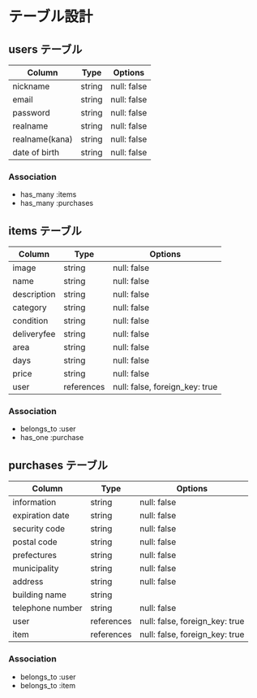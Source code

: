 # テーブル設計

## users テーブル

| Column         | Type   | Options     |
| -------------- | ------ | ----------- |
| nickname       | string | null: false |
| email          | string | null: false |
| password       | string | null: false |
| realname       | string | null: false |
| realname(kana) | string | null: false |
| date of birth  | string | null: false |

### Association

- has_many :items
- has_many :purchases

## items テーブル

| Column      | Type       | Options                        |
| ----------- | ---------- | ------------------------------ |
| image       | string     | null: false                    |
| name        | string     | null: false                    |
| description | string     | null: false                    |
| category    | string     | null: false                    |
| condition   | string     | null: false                    |
| deliveryfee | string     | null: false                    |
| area        | string     | null: false                    |
| days        | string     | null: false                    |
| price       | string     | null: false                    |
| user        | references | null: false, foreign_key: true |

### Association

- belongs_to :user
- has_one :purchase

## purchases テーブル

| Column           | Type       | Options                        |
| ---------------- | ---------- | ------------------------------ |
| information      | string     | null: false                    |
| expiration date  | string     | null: false                    |
| security code    | string     | null: false                    |
| postal code      | string     | null: false                    |
| prefectures      | string     | null: false                    |
| municipality     | string     | null: false                    |
| address          | string     | null: false                    |
| building name    | string     |                                |
| telephone number | string     | null: false                    |
| user             | references | null: false, foreign_key: true |
| item             | references | null: false, foreign_key: true |

### Association

- belongs_to :user
- belongs_to :item